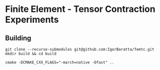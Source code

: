 # Finite Element - Tensor Contraction Experiments

## Building

```
git clone --recurse-submodules git@github.com:IgorBaratta/femtc.git
mkdir build && cd build

cmake -DCMAKE_CXX_FLAGS="-march=native -Ofast" ..
```